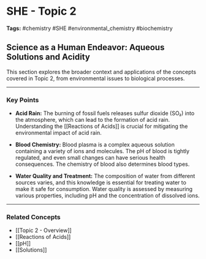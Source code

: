 # SHE - Topic 2

**Tags:** #chemistry #SHE #environmental_chemistry #biochemistry

## Science as a Human Endeavor: Aqueous Solutions and Acidity

This section explores the broader context and applications of the concepts covered in Topic 2, from environmental issues to biological processes.

---

### Key Points

- **Acid Rain:** The burning of fossil fuels releases sulfur dioxide (SO₂) into the atmosphere, which can lead to the formation of acid rain. Understanding the [[Reactions of Acids]] is crucial for mitigating the environmental impact of acid rain.

- **Blood Chemistry:** Blood plasma is a complex aqueous solution containing a variety of ions and molecules. The pH of blood is tightly regulated, and even small changes can have serious health consequences. The chemistry of blood also determines blood types.

- **Water Quality and Treatment:** The composition of water from different sources varies, and this knowledge is essential for treating water to make it safe for consumption. Water quality is assessed by measuring various properties, including pH and the concentration of dissolved ions.

---

### Related Concepts

- [[Topic 2 - Overview]]
- [[Reactions of Acids]]
- [[pH]]
- [[Solutions]]
